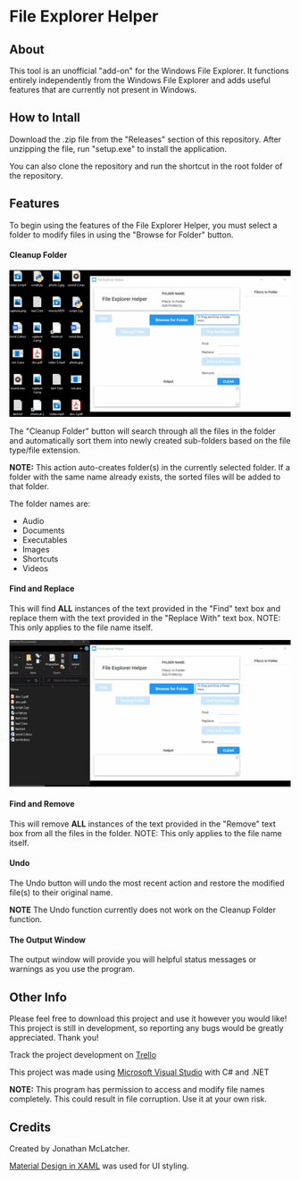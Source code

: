 # File Explorer Helper

## About

This tool is an unofficial "add-on" for the Windows File Explorer. It functions entirely independently from the Windows File Explorer and adds useful features that are currently not present in Windows.

## How to Intall

Download the .zip file from the "Releases" section of this repository. After unzipping the file, run "setup.exe" to install the application. 

You can also clone the repository and run the shortcut in the root folder of the repository.

## Features

To begin using the features of the File Explorer Helper, you must select a folder to modify files in using the "Browse for Folder" button.

#### Cleanup Folder

![Cleanup Folder Function GIF](/FileExplorerHelper/Assets/cleanup-folder.gif)

The "Cleanup Folder" button will search through all the files in the folder and automatically sort them into newly created sub-folders based on the file type/file extension.

**NOTE:** This action auto-creates folder(s) in the currently selected folder. If a folder with the same name already exists, the sorted files will be added to that folder.

The folder names are:
* Audio
* Documents
* Executables
* Images
* Shortcuts
* Videos

#### Find and Replace

This will find **ALL** instances of the text provided in the "Find" text box and replace them with the text provided in the "Replace With" text box. 
NOTE: This only applies to the file name itself.

![Replace Function GIF](/FileExplorerHelper/Assets/replace.gif)

#### Find and Remove

This will remove **ALL** instances of the text provided in the "Remove" text box from all the files in the folder. 
NOTE: This only applies to the file name itself.

#### Undo

The Undo button will undo the most recent action and restore the modified file(s) to their original name.

**NOTE** The Undo function currently does not work on the Cleanup Folder function.

#### The Output Window

The output window will provide you will helpful status messages or warnings as you use the program.

## Other Info

Please feel free to download this project and use it however you would like!
This project is still in development, so reporting any bugs would be greatly appreciated.
Thank you!

Track the project development on [Trello](https://trello.com/b/gQziN8Dk/, "Trello Board")

This project was made using [Microsoft Visual Studio](https://visualstudio.microsoft.com/vs/community/, "Visual Studio Community") with C# and .NET

**NOTE:** This program has permission to access and modify file names completely. This could result in file corruption. Use it at your own risk.

## Credits

Created by Jonathan McLatcher.

[Material Design in XAML](http://materialdesigninxaml.net/, "Material Design in XAML") was used for UI styling.
